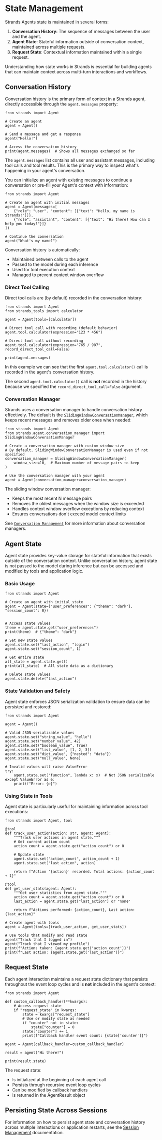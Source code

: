 # State Management

Strands Agents state is maintained in several forms:

1. **Conversation History:** The sequence of messages between the user and the agent.
1. **Agent State**: Stateful information outside of conversation context, maintained across multiple requests.
1. **Request State**: Contextual information maintained within a single request.

Understanding how state works in Strands is essential for building agents that can maintain context across multi-turn interactions and workflows.

## Conversation History

Conversation history is the primary form of context in a Strands agent, directly accessible through the `agent.messages` property:

```
from strands import Agent

# Create an agent
agent = Agent()

# Send a message and get a response
agent("Hello!")

# Access the conversation history
print(agent.messages)  # Shows all messages exchanged so far

```

The `agent.messages` list contains all user and assistant messages, including tool calls and tool results. This is the primary way to inspect what's happening in your agent's conversation.

You can initialize an agent with existing messages to continue a conversation or pre-fill your Agent's context with information:

```
from strands import Agent

# Create an agent with initial messages
agent = Agent(messages=[
    {"role": "user", "content": [{"text": "Hello, my name is Strands!"}]},
    {"role": "assistant", "content": [{"text": "Hi there! How can I help you today?"}]}
])

# Continue the conversation
agent("What's my name?")

```

Conversation history is automatically:

- Maintained between calls to the agent
- Passed to the model during each inference
- Used for tool execution context
- Managed to prevent context window overflow

### Direct Tool Calling

Direct tool calls are (by default) recorded in the conversation history:

```
from strands import Agent
from strands_tools import calculator

agent = Agent(tools=[calculator])

# Direct tool call with recording (default behavior)
agent.tool.calculator(expression="123 * 456")

# Direct tool call without recording
agent.tool.calculator(expression="765 / 987", record_direct_tool_call=False)

print(agent.messages)

```

In this example we can see that the first `agent.tool.calculator()` call is recorded in the agent's conversation history.

The second `agent.tool.calculator()` call is **not** recorded in the history because we specified the `record_direct_tool_call=False` argument.

### Conversation Manager

Strands uses a conversation manager to handle conversation history effectively. The default is the [`SlidingWindowConversationManager`](../../../../api-reference/agent/#strands.agent.conversation_manager.sliding_window_conversation_manager.SlidingWindowConversationManager), which keeps recent messages and removes older ones when needed:

```
from strands import Agent
from strands.agent.conversation_manager import SlidingWindowConversationManager

# Create a conversation manager with custom window size
# By default, SlidingWindowConversationManager is used even if not specified
conversation_manager = SlidingWindowConversationManager(
    window_size=10,  # Maximum number of message pairs to keep
)

# Use the conversation manager with your agent
agent = Agent(conversation_manager=conversation_manager)

```

The sliding window conversation manager:

- Keeps the most recent N message pairs
- Removes the oldest messages when the window size is exceeded
- Handles context window overflow exceptions by reducing context
- Ensures conversations don't exceed model context limits

See [`Conversation Management`](../conversation-management/) for more information about conversation managers.

## Agent State

Agent state provides key-value storage for stateful information that exists outside of the conversation context. Unlike conversation history, agent state is not passed to the model during inference but can be accessed and modified by tools and application logic.

### Basic Usage

```
from strands import Agent

# Create an agent with initial state
agent = Agent(state={"user_preferences": {"theme": "dark"}, "session_count": 0})


# Access state values
theme = agent.state.get("user_preferences")
print(theme)  # {"theme": "dark"}

# Set new state values
agent.state.set("last_action", "login")
agent.state.set("session_count", 1)

# Get entire state
all_state = agent.state.get()
print(all_state)  # All state data as a dictionary

# Delete state values
agent.state.delete("last_action")

```

### State Validation and Safety

Agent state enforces JSON serialization validation to ensure data can be persisted and restored:

```
from strands import Agent

agent = Agent()

# Valid JSON-serializable values
agent.state.set("string_value", "hello")
agent.state.set("number_value", 42)
agent.state.set("boolean_value", True)
agent.state.set("list_value", [1, 2, 3])
agent.state.set("dict_value", {"nested": "data"})
agent.state.set("null_value", None)

# Invalid values will raise ValueError
try:
    agent.state.set("function", lambda x: x)  # Not JSON serializable
except ValueError as e:
    print(f"Error: {e}")

```

### Using State in Tools

Agent state is particularly useful for maintaining information across tool executions:

```
from strands import Agent, tool

@tool
def track_user_action(action: str, agent: Agent):
    """Track user actions in agent state."""
    # Get current action count
    action_count = agent.state.get("action_count") or 0

    # Update state
    agent.state.set("action_count", action_count + 1)
    agent.state.set("last_action", action)

    return f"Action '{action}' recorded. Total actions: {action_count + 1}"

@tool
def get_user_stats(agent: Agent):
    """Get user statistics from agent state."""
    action_count = agent.state.get("action_count") or 0
    last_action = agent.state.get("last_action") or "none"

    return f"Actions performed: {action_count}, Last action: {last_action}"

# Create agent with tools
agent = Agent(tools=[track_user_action, get_user_stats])

# Use tools that modify and read state
agent("Track that I logged in")
agent("Track that I viewed my profile")
print(f"Actions taken: {agent.state.get('action_count')}")
print(f"Last action: {agent.state.get('last_action')}")

```

## Request State

Each agent interaction maintains a request state dictionary that persists throughout the event loop cycles and is **not** included in the agent's context:

```
from strands import Agent

def custom_callback_handler(**kwargs):
    # Access request state
    if "request_state" in kwargs:
        state = kwargs["request_state"]
        # Use or modify state as needed
        if "counter" not in state:
            state["counter"] = 0
        state["counter"] += 1
        print(f"Callback handler event count: {state['counter']}")

agent = Agent(callback_handler=custom_callback_handler)

result = agent("Hi there!")

print(result.state)

```

The request state:

- Is initialized at the beginning of each agent call
- Persists through recursive event loop cycles
- Can be modified by callback handlers
- Is returned in the AgentResult object

## Persisting State Across Sessions

For information on how to persist agent state and conversation history across multiple interactions or application restarts, see the [Session Management](../session-management/) documentation.
